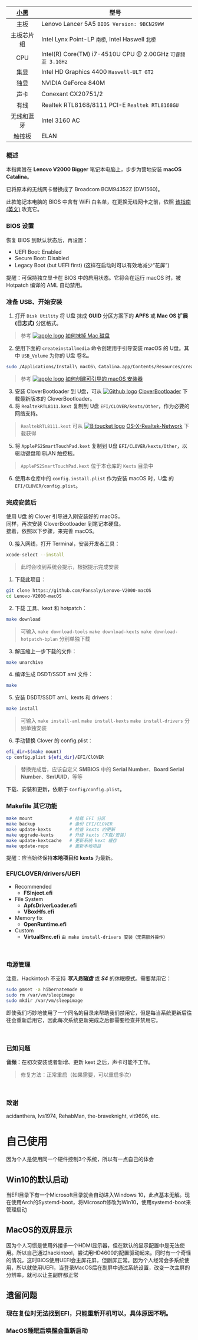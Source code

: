 [小黑](http://www.lenovo.com.cn/product/50081.html "LENOVO 小新 V2000 Bigger 版") | 型号
:-: | -
主板 | Lenovo Lancer 5A5 `BIOS Version: 9BCN29WW`
主板芯片组 | Intel Lynx Point-LP `南桥`, Intel Haswell `北桥`
CPU | Intel(R) Core(TM) i7-4510U CPU @ 2.00GHz `可睿频至 3.1GHz`
集显 | Intel HD Graphics 4400 `Haswell-ULT GT2`
独显 | NVIDIA GeForce 840M
声卡 | Conexant CX20751/2
有线 | Realtek RTL8168/8111 PCI-E `Realtek RTL8168GU`
无线和蓝牙| Intel 3160 AC
触控板 | ELAN

### 概述
本指南旨在 **Lenovo V2000 Bigger** 笔记本电脑上，步步为营地安装 **macOS Catalina**。

已将原本的无线网卡替换成了 Broadcom BCM94352Z (DW1560)。

此款笔记本电脑的 BIOS 中含有 WiFi 白名单，在更换无线网卡之前，依照 [该指南(英文)](https://www.tonymacx86.com/threads/guide-lenovo-g50-70-and-z50-70-bios-whitelist-removal.187340/) 攻克它。

### BIOS 设置
恢复 BIOS 到默认状态后，再设置：
- UEFI Boot: Enabled
- Secure Boot: Disabled
- Legacy Boot (but UEFI first) (这样在启动时可以有效地减少“花屏”)

提醒：可保持独立显卡在 BIOS 中的启用状态。它将会在运行 macOS 时，被 Hotpatch 编译的 AML 自动禁用。

### 准备 USB、开始安装
1. 打开 `Disk Utility` 将 U盘 抹成 **GUID** 分区方案下的 **APFS** 或 **Mac OS 扩展(日志式)** 分区格式。
> 参考 [![apple logo](logos/apple.svg)](#) [如何抹掉 Mac 磁盘](https://support.apple.com/zh-cn/HT208496)
2. 使用下面的 `createinstallmedia` 命令创建用于引导安装 macOS 的 U盘。其中 `USB_Volume` 为你的 U盘 卷名。
```sh
sudo /Applications/Install\ macOS\ Catalina.app/Contents/Resources/createinstallmedia --volume /Volumes/USB_Volume
```
> 参考 [![apple logo](logos/apple.svg)](#) [如何创建可引导的 macOS 安装器](https://support.apple.com/zh-cn/HT201372)
3. 安装 CloverBootloader 到 U盘，可从 [![Github logo](logos/github.svg)](#) [CloverBootloader](https://github.com/CloverHackyColor/CloverBootloader/releases) 下载最新版本的 CloverBootloader。
4. 将 `RealtekRTL8111.kext` 复制到 U盘 `EFI/CLOVER/kexts/Other`，作为必要的网络支持。
> `RealtekRTL8111.kext` 可从 [![Bitbucket logo](logos/bitbucket.svg)](#) [OS-X-Realtek-Network](https://bitbucket.org/RehabMan/os-x-realtek-network/downloads/) 下载获得
5. 将 `ApplePS2SmartTouchPad.kext` 复制到 U盘 `EFI/CLOVER/kexts/Other`，以驱动键盘和 ELAN 触控板。
> `ApplePS2SmartTouchPad.kext` 位于本仓库的 `Kexts` 目录中
6. 使用本仓库中的 `config.install.plist` 作为安装 macOS 时，U盘 的 `EFI/CLOVER/config.plist`。

### 完成安装后
使用 U盘 的 Clover 引导进入刚安装好的 macOS，  
同样，再次安装 CloverBootloader 到笔记本硬盘。  
接着，依照以下步骤，来完善 macOS。

0. 接入网线，打开 Terminal，安装开发者工具：
```sh
xcode-select --install
```
> 此时会收到系统会提示，根据提示完成安装
1. 下载此项目：
```sh
git clone https://github.com/Fansaly/Lenovo-V2000-macOS
cd Lenovo-V2000-macOS
```
2. 下载 工具、kext 和 hotpatch：
```sh
make download
```
> 可输入 `make download-tools` `make download-kexts` `make download-hotpatch-bplan` 分别单独下载
3. 解压缩上一步下载的文件：
```sh
make unarchive
```
4. 编译生成 DSDT/SSDT aml 文件：
```sh
make
```
5. 安装 DSDT/SSDT aml、kexts 和 drivers：
```sh
make install
```
> 可输入 `make install-aml` `make install-kexts` `make install-drivers` 分别单独安装
6. 手动替换 Clover 的 config.plist：
```sh
efi_dir=$(make mount)
cp config.plist ${efi_dir}/EFI/ClOVER
```
> 替换完成后，应该自定义 **SMBIOS** 中的 **Serial Number**、**Board Serial Number**、**SmUUID**，等等

下载、安装和更新，依赖于 `Config/config.plist`。

### Makefile 其它功能
```sh
make mount              # 挂载 EFI 分区
make backup             # 备份 EFI/CLOVER
make update-kexts       # 检查 kexts 的更新
make upgrade-kexts      # 升级 kexts（下载/安装）
make update-kextcache   # 更新系统 kext 缓存
make update-repo        # 更新本地项目
```
提醒：应当始终保持**本地项目**和 **kexts** 为最新。

### EFI/CLOVER/drivers/UEFI
  - Recommended
    - **FSInject.efi**
  - File System
    - **ApfsDriverLoader.efi**
    - **VBoxHfs.efi**
  - Memory fix
    - **OpenRuntime.efi**
  - Custom
    - **VirtualSmc.efi** `由 make install-drivers 安装（无需额外操作）`

&nbsp;

### 电源管理
注意，Hackintosh 不支持 _**写入到磁盘**_ 或 _**S4**_ 的休眠模式。需要禁用它：
```sh
sudo pmset -a hibernatemode 0
sudo rm /var/vm/sleepimage
sudo mkdir /var/vm/sleepimage
```
即使我们巧妙地使用了一个同名的目录来帮助我们禁用它，但是每当系统更新后往往会重新启用它，因此每次系统更新完成之后都需要检查并禁用它。

&nbsp;

### 已知问题
**音频**：在初次安装或者新增、更新 kext 之后，声卡可能不工作。
> 修复方法：正常重启（如果需要，可以重启多次）

&nbsp;

### 致谢
acidanthera, lvs1974, RehabMan, the-braveknight, vit9696, etc.

# 自己使用
因为个人是使用同一个硬件控制3个系统，所以有一点自己的体会
## Win10的默认启动
当EFI目录下有一个Microsoft目录就会自动进入Windows 10，此点基本无解。现在使用Arch的Systemd-boot，将Microsoft修改为Win10，使用systemd-boot来管理启动
## MacOS的双屏显示
因为个人习惯是使用外接多一个HDMI显示器，但在默认的显示配置中是无法使用。所以自己通过hackintool，尝试用HD4600的配置驱动起来。同时有一个奇怪的情况，这时BIOS使用UEFI会主屏花屏，但副屏正常。因为个人经常会多系统使用，所以就使用UEFI，当登录MacOS后在副屏中通过系统设置，改变一次主屏的分辨率，就可以让主副屏都正常
## 遗留问题
### 现在复位时无法找到EFI，只能重新开机可以，具体原因不明。
### MacOS睡眠后唤醒会重新启动